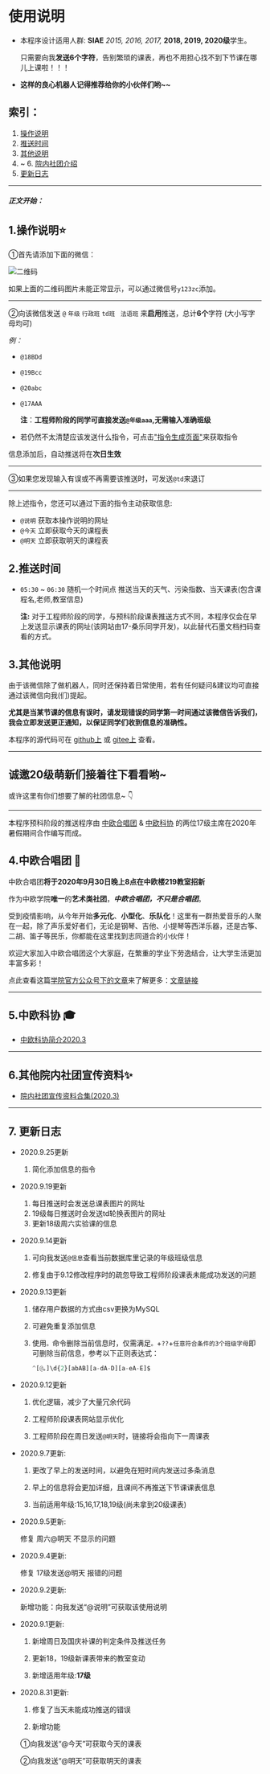 ﻿# 使用说明 

+ 本程序设计适用人群: **SIAE** *2015, 2016, 2017,* **2018, 2019, 2020级**学生。

  只需要向我**发送6个字符**，告别繁琐的课表，再也不用担心找不到下节课在哪儿上课啦！！！

+ **这样的良心机器人记得推荐给你的小伙伴们哟~~**

## 索引：
1. [操作说明](https://gitee.com/laorange/wechat_robot#1%E6%93%8D%E4%BD%9C%E8%AF%B4%E6%98%8E)
2. [推送时间](https://gitee.com/laorange/wechat_robot#2%E6%8E%A8%E9%80%81%E6%97%B6%E9%97%B4)
3. [其他说明](https://gitee.com/laorange/wechat_robot#3%E5%85%B6%E4%BB%96%E8%AF%B4%E6%98%8E)
4. ~ 6. [院内社团介绍](https://gitee.com/laorange/wechat_robot#4%E4%B8%AD%E6%AC%A7%E5%90%88%E5%94%B1%E5%9B%A2-)
7. [更新日志](https://gitee.com/laorange/wechat_robot/blob/master/README.md#7-%E6%9B%B4%E6%96%B0%E6%97%A5%E5%BF%97)

------

###### ***正文开始：***

## 1.操作说明⭐

①首先请添加下面的微信：

![二维码](https://gitee.com/laorange/wechat_robot/raw/master/base_on_PyWeChatSpy/util/qr_laorange.jpg)

如果上面的二维码图片未能正常显示，可以通过微信号``y123zc``添加。

------

②向该微信发送  ``@`` ``年级`` ``行政班``  ``td班`` `` 法语班``  来**启用**推送，总计**6个**字符 (大小写字母均可)

*例：* 

+ ``@18BDd``

+ ``@19Bcc``

+ ``@20abc``

+ ``@17AAA``

  **注**：**工程师阶段的同学可直接发送``@年级aaa``,无需输入准确班级**

+ 若仍然不太清楚应该发送什么指令，可点击["指令生成页面"](http://laorange.top/code.html)来获取指令

信息添加后，自动推送将在**次日生效**

----

③如果您发现输入有误或不再需要该推送时，可发送``@td``来退订

----

除上述指令，您还可以通过下面的指令主动获取信息:

+ ``@说明`` 获取本操作说明的网址 
+ ``@今天`` 立即获取今天的课程表
+ ``@明天`` 立即获取明天的课程表

## 2.推送时间

+ ``05:30`` ~ ``06:30`` 随机一个时间点 推送当天的天气、污染指数、当天课表(包含课程名,老师,教室信息)

  **注:** 对于工程师阶段的同学，与预科阶段课表推送方式不同，本程序仅会在早上发送显示课表的网址(该网站由17-桑乐同学开发)，以此替代石墨文档扫码查看的方式。


## 3.其他说明

由于该微信除了做机器人，同时还保持着日常使用，若有任何疑问&建议均可直接通过该微信向我(们)提起。

**尤其是当某节课的信息有误时，请发现错误的同学第一时间通过该微信告诉我们，我会立即发送更正通知，以保证同学们收到信息的准确性。**

本程序的源代码可在 [github上](https://github.com/laorange/wechat_robot) 或 [gitee上](https://gitee.com/laorange/wechat_robot) 查看。



------

## **诚邀20级萌新们接着往下看看哟~** 

或许这里有你们想要了解的社团信息~ 👇

------

本程序预科阶段的推送程序由 [中欧合唱团](https://gitee.com/laorange/wechat_robot#4%E4%B8%AD%E6%AC%A7%E5%90%88%E5%94%B1%E5%9B%A2-) & [中欧科协](https://gitee.com/laorange/wechat_robot#5%E4%B8%AD%E6%AC%A7%E7%A7%91%E5%8D%8F-) 的两位17级主席在2020年暑假期间合作编写而成。

## 4.中欧合唱团 🎵

中欧合唱团**将于2020年9月30日晚上8点在中欧楼219教室招新**

作为中欧学院**唯一**的**艺术类社团**，***中欧合唱团，不只是合唱团***。

受到疫情影响，从今年开始**多元化**、**小型化**、**乐队化**！这里有一群热爱音乐的人聚在一起，除了声乐爱好者们，无论是钢琴、吉他、小提琴等西洋乐器，还是古筝、二胡、笛子等民乐，你都能在这里找到志同道合的小伙伴！

欢迎大家加入中欧合唱团这个大家庭，在繁重的学业下劳逸结合，让大学生活更加丰富多彩！

点此查看这篇[学院官方公众号下的文章](https://mp.weixin.qq.com/s?__biz=MzI5OTI2NzMyNg==&mid=2247492571&idx=3&sn=e007c8bf8bc26562e07c7fb9ddd31036&chksm=ec9b864adbec0f5c74c881981aa414aa4144542546b479efda1e9087c77151fd22df4bc23db5&mpshare=1&scene=1&srcid=0928SwL6sv9BWzumHiXNMXeo&sharer_sharetime=1601300343028&sharer_shareid=b1a2358e0828e85563df8361764971a0&key=46b8c66d5abbe49c02ea332d56202a91594afb6049fdb975a763147514dcb34f295257d0f9ba5a3bc8191949358aa8d6ebd6c0d216f7c89c503818b6c8207a04edb5706fc40e9f787d95d6264324c72dee47220c0f417ceb73f43a5e0488340d57e024e11833392b1b4b30ccdb454c456ae29845adbfb9e375009066c7f1a698&ascene=1&uin=MjI3NDM4MDYzMg%3D%3D&devicetype=Windows+Server+2016&version=62080085&lang=zh_CN&exportkey=AxeoAgHz1I%2FY5Xb%2BSzPrCAw%3D&pass_ticket=btE5ME4jar%2F4W%2FO5ugoCcdRQNpWbZ9nYzeLjLU5HIY0vhowLj%2FgAEQKRjpoBwdaL&wx_header=0)来了解更多：[文章链接](https://mp.weixin.qq.com/s?__biz=MzI5OTI2NzMyNg==&mid=2247492571&idx=3&sn=e007c8bf8bc26562e07c7fb9ddd31036&chksm=ec9b864adbec0f5c74c881981aa414aa4144542546b479efda1e9087c77151fd22df4bc23db5&mpshare=1&scene=1&srcid=0928SwL6sv9BWzumHiXNMXeo&sharer_sharetime=1601300343028&sharer_shareid=b1a2358e0828e85563df8361764971a0&key=46b8c66d5abbe49c02ea332d56202a91594afb6049fdb975a763147514dcb34f295257d0f9ba5a3bc8191949358aa8d6ebd6c0d216f7c89c503818b6c8207a04edb5706fc40e9f787d95d6264324c72dee47220c0f417ceb73f43a5e0488340d57e024e11833392b1b4b30ccdb454c456ae29845adbfb9e375009066c7f1a698&ascene=1&uin=MjI3NDM4MDYzMg%3D%3D&devicetype=Windows+Server+2016&version=62080085&lang=zh_CN&exportkey=AxeoAgHz1I%2FY5Xb%2BSzPrCAw%3D&pass_ticket=btE5ME4jar%2F4W%2FO5ugoCcdRQNpWbZ9nYzeLjLU5HIY0vhowLj%2FgAEQKRjpoBwdaL&wx_header=0)

------

## 5.中欧科协 🎓

+ [中欧科协简介2020.3](https://mp.weixin.qq.com/s?__biz=MzI5OTI2NzMyNg==&mid=2247487250&idx=4&sn=543f29b5f55cafa1242bf4af6118206c&chksm=ec986a83dbefe3951caec31c65f77c664d8a4cbae0676f3d115f2e30ae6dd3660389f285e7cf&mpshare=1&scene=1&srcid=0817UesipdadVHjYitqCJoHH&sharer_sharetime=1597660252329&sharer_shareid=437640bc163aeb961c4264f63d00e9e7&key=bd8ad81032fdfaf23e81b61b3e5e2e93340b8fa59fd9c6afb9409200576491ff8311905fe2a19070de6032c46c97186ef96b51d9244fd8ff35129ac1128f664e8f68dab6c0ad5832ff019e497d643acf46ebfe2e0a7a7e78b5c6ae1c5ea2c7a4eb3d010fd0cd9fac9e60d27860666c6c92eb4b618808ca5537b58a4d534e15b7&ascene=1&uin=MjI3NDM4MDYzMg%3D%3D&devicetype=Windows+Server+2016&version=62080085&lang=zh_CN&exportkey=A7lDFBq65%2BisMAE98G8pAbY%3D&pass_ticket=tApxNb2%2F1KYzvr9GyvKRaNP6cacnrXxHkDF9MdU0v9a00H4qeeErj47eiljmFeMy) 

------

## 6.其他院内社团宣传资料✨

+ [院内社团宣传资料合集(2020.3)](https://mp.weixin.qq.com/s/_A9FSgGg2OqxjwFcK_h2vw)



------

## 7. 更新日志

+ 2020.9.25更新

  1. 简化添加信息的指令

+ 2020.9.19更新

  1. 每日推送时会发送总课表图片的网址
  2. 19级每日推送时会发送td轮换表图片的网址
  3. 更新18级周六实验课的信息

+ 2020.9.14更新

  1. 可向我发送``@信息``查看当前数据库里记录的年级班级信息

  2. 修复由于9.12修改程序时的疏忽导致工程师阶段课表未能成功发送的问题

+ 2020.9.13更新

  1. 储存用户数据的方式由csv更换为MySQL

  2. 可避免重复添加信息

  3. 使用``。``命令删除当前信息时，仅需满足``。``+``??``+``任意符合条件的3个班级字母``即可删除当前信息，参考以下正则表达式：

     ```python
     ^[@。]\d{2}[abAB][a-dA-D][a-eA-E]$
     ```

+ 2020.9.12更新

  1. 优化逻辑，减少了大量冗余代码

  2. 工程师阶段课表网站显示优化

  3. 工程师阶段在周日发送``@明天``时，链接将会指向下一周课表

+ 2020.9.7更新:

  1. 更改了早上的发送时间，以避免在短时间内发送过多条消息

  2. 早上的信息将会更加详细，且课间不再推送下节课课表信息

  3. 当前适用年级:15,16,17,18,19级(尚未拿到20级课表)

+ 2020.9.5更新:

  修复 周六@明天 不显示的问题

+ 2020.9.4更新:

  修复 17级发送@明天 报错的问题

+ 2020.9.2更新:

  新增功能：向我发送“@说明”可获取该使用说明

+ 2020.9.1更新:

  1. 新增周日及国庆补课的判定条件及推送任务

  2. 更新18，19级新课表带来的教室变动

  3. 新增适用年级:**17级**

+ 2020.8.31更新:

  1. 修复了当天未能成功推送的错误

  2. 新增功能

  ①向我发送“@今天”可获取今天的课表

  ②向我发送“@明天”可获取明天的课表

